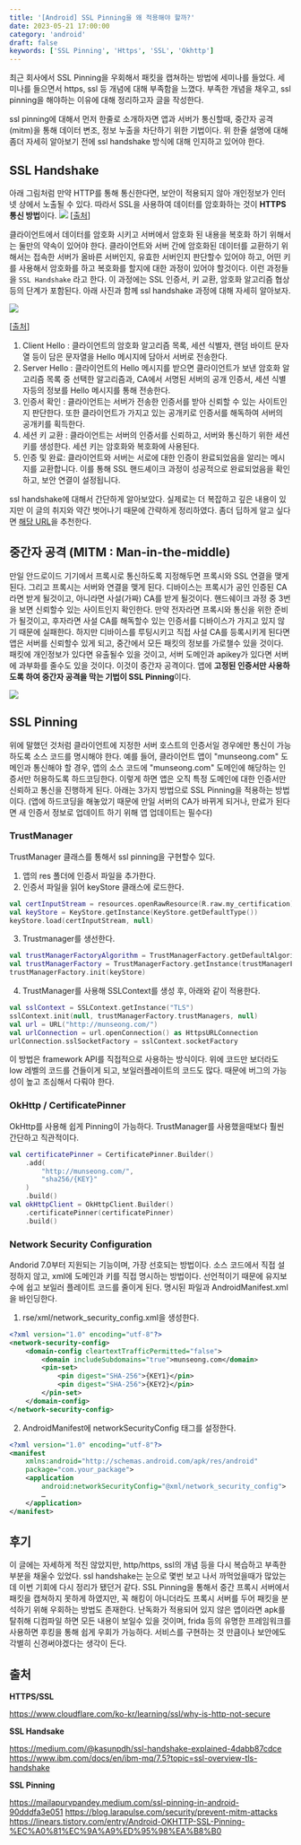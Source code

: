```yaml
---
title: '[Android] SSL Pinning을 왜 적용해야 할까?'
date: 2023-05-21 17:00:00
category: 'android'
draft: false
keywords: ['SSL Pinning', 'Https', 'SSL', 'Okhttp']
---
```


최근 회사에서 SSL Pinning을 우회해서 패킷을 캡쳐하는 방법에 세미나를 들었다. 
세미나를 들으면서 https, ssl 등 개념에 대해 부족함을 느꼈다.
부족한 개념을 채우고, ssl pinning을 해야하는 이유에 대해 정리하고자 글을 작성한다.<br> 

ssl pinning에 대해서 먼저 한줄로 소개하자면 앱과 서버가 통신할때, 중간자 공격(mitm)을 통해 데이터 변조, 정보 누출을 차단하기 위한 기법이다.
위 한줄 설명에 대해 좀더 자세히 알아보기 전에 ssl handshake 방식에 대해 인지하고 있어야 한다.

## SSL Handshake

아래 그림처럼 만약 HTTP를 통해 통신한다면, 보안이 적용되지 않아 개인정보가 인터넷 상에서 노출될 수 있다. 
따라서 SSL을 사용하여 데이터를 암호화하는 것이 **HTTPS 통신 방법**이다.
<img src="../../assets/ssl_pinning_1.png">
[[출처](https://www.ibm.com/docs/en/ibm-mq/7.5?topic=ssl-overview-tls-handshake)]

클라이언트에서 데이터를 암호화 시키고 서버에서 암호화 된 내용을 복호화 하기 위해서는 둘만의 약속이 있어야 한다.
클라이언트와 서버 간에 암호화된 데이터를 교환하기 위해서는 접속한 서버가 올바른 서버인지, 유효한 서버인지 판단할수 있어야 하고, 
어떤 키를 사용해서 암호화를 하고 복호화를 할지에 대한 과정이 있어야 할것이다. 이런 과정들을 `SSL Handshake` 라고 한다.
이 과정에는 SSL 인증서, 키 교환, 암호화 알고리즘 협상 등의 단계가 포함된다. 
아래 사진과 함께 ssl handshake 과정에 대해 자세히 알아보자.

<img src="../../assets/ssl_pinning_2.png">

[[출처](https://www.cloudflare.com/ko-kr/learning/ssl/why-is-http-not-secure)]

1. Client Hello : 클라이언트의 암호화 알고리즘 목록, 세션 식별자, 랜덤 바이트 문자열 등이 담은 문자열을 Hello 메시지에 담아서 서버로 전송한다.
2. Server Hello : 클라이언트의 Hello 메시지를 받으면 클라이언트가 보낸 암호화 알고리즘 목록 중 선택한 알고리즘과, CA에서 서명된 서버의 공개 인증서, 세션 식별자등의 정보를 Hello 메시지를 통해 전송한다.
3. 인증서 확인 : 클라이언트는 서버가 전송한 인증서를 받아 신뢰할 수 있는 사이트인지 판단한다. 또한 클라이언트가 가지고 있는 공개키로 인증서를 해독하여 서버의 공개키를 획득한다.
4. 세션 키 교환 : 클라이언트는 서버의 인증서를 신뢰하고, 서버와 통신하기 위한 세션 키를 생성한다. 세션 키는 암호화와 복호화에 사용된다.
5. 인증 및 완료: 클라이언트와 서버는 서로에 대한 인증이 완료되었음을 알리는 메시지를 교환합니다. 이를 통해 SSL 핸드셰이크 과정이 성공적으로 완료되었음을 확인하고, 보안 연결이 설정됩니다.

ssl handshake에 대해서 간단하게 알아보았다. 실제로는 더 복잡하고 깊은 내용이 있지만 이 글의 취지와 약간 벗어나기 때문에 간략하게 정리하였다. 
좀더 딥하게 알고 싶다면 [해당 URL](https://medium.com/@kasunpdh/ssl-handshake-explained-4dabb87cdce)을 추천한다.

## 중간자 공격 (MITM : Man-in-the-middle)

만일 안드로이드 기기에서 프록시로 통신하도록 지정해두면 프록시와 SSL 연결을 맺게 된다. 그리고 프록시는 서버와 연결을 맺게 된다. 
디바이스는 프록시가 공인 인증된 CA라면 받게 될것이고, 아니라면 사설(가짜) CA를 받게 될것이다. 핸드쉐이크 과정 중 3번을 보면 신뢰할수 있는 사이트인지 확인한다.
만약 전자라면 프록시와 통신을 위한 준비가 될것이고, 후자라면 사설 CA를 해독할수 있는 인증서를 디바이스가 가지고 있지 않기 때문에 실패한다. 
하지만 디바이스를 루팅시키고 직접 사설 CA를 등록시키게 된다면 앱은 서버를 신뢰할수 있게 되고, 중간에서 모든 패킷의 정보를 가로챌수 있을 것이다.
패킷에 개인정보가 있다면 유출될수 있을 것이고, 서버 도메인과 apikey가 있다면 서버에 과부화를 줄수도 있을 것이다. 이것이 중간자 공격이다.
앱에 **고정된 인증서만 사용하도록 하여 중간자 공격을 막는 기법이 SSL Pinning**이다. 

<img src="../../assets/ssl_pinning_3.png">

## SSL Pinning

위에 말했던 것처럼 클라이언트에 지정한 서버 호스트의 인증서일 경우에만 통신이 가능하도록 소스 코드를 명시해야 한다.
예를 들어, 클라이언트 앱이 "munseong.com" 도메인과 통신해야 할 경우, 앱의 소스 코드에 "munseong.com" 도메인에 해당하는 인증서만 허용하도록 하드코딩한다. 
이렇게 하면 앱은 오직 특정 도메인에 대한 인증서만 신뢰하고 통신을 진행하게 된다.
아래는 3가지 방법으로 SSL Pinning을 적용하는 방법이다.
(앱에 하드코딩을 해놓았기 때문에 만일 서버의 CA가 바뀌게 되거나, 만료가 된다면 새 인증서 정보로 업데이트 하기 위해 앱 업데이트는 필수다)

### TrustManager

TrustManager 클래스를 통해서 ssl pinning을 구현할수 있다.
1. 앱의 res 폴더에 인증서 파일을 추가한다.
2. 인증서 파일을 읽어 keyStore 클래스에 로드한다.
```kotlin
val certInputStream = resources.openRawResource(R.raw.my_certification)
val keyStore = KeyStore.getInstance(KeyStore.getDefaultType())
keyStore.load(certInputStream, null)
```
3. Trustmanager를 생선한다.
```kotlin
val trustManagerFactoryAlgorithm = TrustManagerFactory.getDefaultAlgorithm()
val trustManagerFactory = TrustManagerFactory.getInstance(trustManagerFactoryAlgorithm)
trustManagerFactory.init(keyStore)
```
4. TrustManager를 사용해 SSLContext를 생성 후, 아래와 같이 적용한다.
```kotlin
val sslContext = SSLContext.getInstance("TLS")
sslContext.init(null, trustManagerFactory.trustManagers, null)
val url = URL("http://munseong.com/")
val urlConnection = url.openConnection() as HttpsURLConnection
urlConnection.sslSocketFactory = sslContext.socketFactory
```

이 방법은 framework API를 직접적으로 사용하는 방식이다. 위에 코드만 보더라도 low 레벨의 코드를 건들이게 되고, 보일러플레이트의 코드도 많다.
때문에 버그의 가능성이 높고 조심해서 다뤄야 한다.

### OkHttp / CertificatePinner

OkHttp를 사용해 쉽게 Pinning이 가능하다. TrustManager를 사용했을때보다 훨씬 간단하고 직관적이다.
```kotlin
val certificatePinner = CertificatePinner.Builder()
    .add(
        "http://munseong.com/",
        "sha256/{KEY}"
    )
    .build()
val okHttpClient = OkHttpClient.Builder()
    .certificatePinner(certificatePinner)
    .build()
```

### Network Security Configuration

Andorid 7.0부터 지원되는 기능이며, 가장 선호되는 방법이다. 소스 코드에서 직접 설정하지 않고, xml에 도메인과 키를 직접 명시하는 방법이다.
선언적이기 때문에 유지보수에 쉽고 보일러 플레이트 코드를 줄이게 된다. 명시된 파일과 AndroidManifest.xml을 바인딩한다.
1. rse/xml/network_security_config.xml을 생성한다.
```xml
<?xml version="1.0" encoding="utf-8"?>
<network-security-config>
    <domain-config cleartextTrafficPermitted="false">
        <domain includeSubdomains="true">munseong.com</domain>
        <pin-set>
            <pin digest="SHA-256">{KEY1}</pin>
            <pin digest="SHA-256">{KEY2}</pin>
        </pin-set>
    </domain-config>
</network-security-config>
```
2. AndroidManifest에 networkSecurityConfig 태그를 설정한다.
```xml
<?xml version="1.0" encoding="utf-8"?>
<manifest
    xmlns:android="http://schemas.android.com/apk/res/android"
    package="com.your_package">
    <application
        android:networkSecurityConfig="@xml/network_security_config">
        …
    </application>
</manifest>
```

## 후기
이 글에는 자세하게 적진 않았지만, http/https, ssl의 개념 등을 다시 복습하고 부족한 부분을 채울수 있었다. ssl handshake는 눈으로 몇번 보고 나서 까먹었을때가 많았는데 이번 기회에 다시 정리가 됐던거 같다.
SSL Pinning을 통해서 중간 프록시 서버에서 패킷을 캡쳐하지 못하게 하였지만, 꼭 해킹이 아니더라도 프록시 서버를 두어 패킷을 분석하기 위해 우회하는 방법도 존재한다. 난독화가 적용되어 있지 않은 앱이라면 apk를 탈취해 디컴파일 하면 모든 내용이 보일수 있을 것이며, 
frida 등의 유명한 프레임워크를 사용하면 후킹을 통해 쉽게 우회가 가능하다. 서비스를 구현하는 것 만큼이나 보안에도 각별히 신경써야겠다는 생각이 든다.


## 출처
**HTTPS/SSL**

https://www.cloudflare.com/ko-kr/learning/ssl/why-is-http-not-secure

**SSL Handsake**

https://medium.com/@kasunpdh/ssl-handshake-explained-4dabb87cdce
https://www.ibm.com/docs/en/ibm-mq/7.5?topic=ssl-overview-tls-handshake

**SSL Pinning**

https://mailapurvpandey.medium.com/ssl-pinning-in-android-90dddfa3e051
https://blog.larapulse.com/security/prevent-mitm-attacks
https://linears.tistory.com/entry/Android-OKHTTP-SSL-Pinning-%EC%A0%81%EC%9A%A9%ED%95%98%EA%B8%B0

